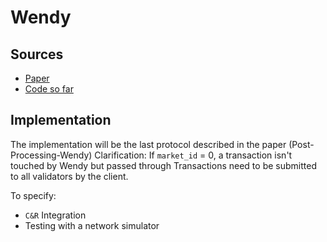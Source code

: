 # Wendy

## Sources

- [Paper](https://github.com/vegaprotocol/research-internal/blob/master/Fairness/SBC22/Wendy2b.pdf)
- [Code so far](https://github.com/vegaprotocol/wendy)

## Implementation

The implementation will be the last protocol described in the paper (Post-Processing-Wendy)
Clarification: If `market_id` = 0, a transaction isn't touched by Wendy but passed through
Transactions need to be submitted to all validators by the client.

To specify:
  - `C&R` Integration
  - Testing with a network simulator
